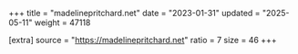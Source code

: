+++
title = "madelinepritchard.net"
date = "2023-01-31"
updated = "2025-05-11"
weight = 47118

[extra]
source = "https://madelinepritchard.net"
ratio = 7
size = 46
+++
